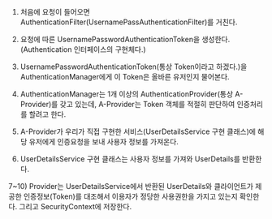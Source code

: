 1) 처음에 요청이 들어오면 AuthenticationFilter(UsernamePassAuthenticationFilter)를 거친다.

2) 요청에 따른 UsernamePasswordAuthenticationToken을 생성한다. (Authentication 인터페이스의 구현체다.)

3) UsernamePasswordAuthenticationToken(통상 Token이라고 하겠다.)을 AuthenticationManager에게 이 Token은 올바른 유저인지 물어본다.

4) AuthenticationManager는 1개 이상의 AuthenticationProvider(통상 A-Provider)를 갖고 있는데, A-Provider는 Token 객체를 적절히 판단하여 인증처리를 할려고 한다.

5) A-Provider가 우리가 직접 구현한 서비스(UserDetailsService 구현 클래스)에 해당 유저에게 인증요청을 보내 사용자 정보를 가져온다.

6) UserDetailsService 구현 클래스는 사용자 정보를 가져와 UserDetails를 반환한다.

7~10) Provider는 UserDetailsService에서 반환된 UserDetails와 클라이언트가 제공한 인증정보(Token)를 대조해서 이용자가 정당한 사용권한을 가지고 있는지 확인한다.
그리고 SecurityContext에 저장한다.
